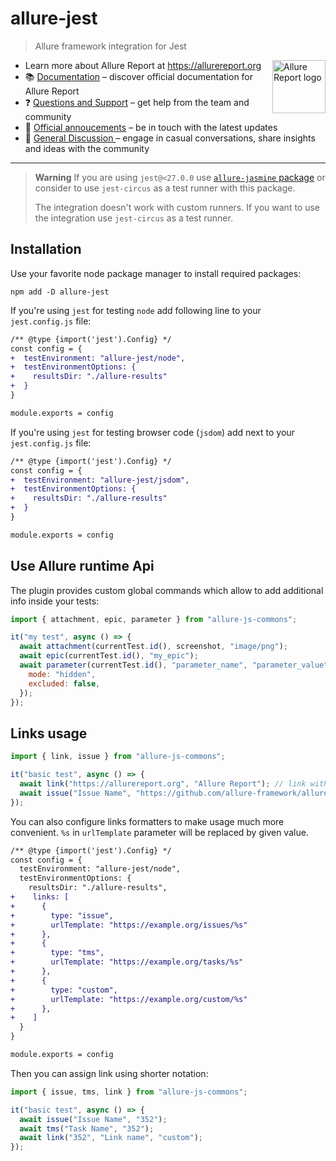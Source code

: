 # allure-jest

> Allure framework integration for Jest

[<img src="https://allurereport.org/public/img/allure-report.svg" height="85px" alt="Allure Report logo" align="right" />](https://allurereport.org "Allure Report")

- Learn more about Allure Report at https://allurereport.org
- 📚 [Documentation](https://allurereport.org/docs/) – discover official documentation for Allure Report
- ❓ [Questions and Support](https://github.com/orgs/allure-framework/discussions/categories/questions-support) – get help from the team and community
- 📢 [Official annoucements](https://github.com/orgs/allure-framework/discussions/categories/announcements) – be in touch with the latest updates
- 💬 [General Discussion ](https://github.com/orgs/allure-framework/discussions/categories/general-discussion) – engage in casual conversations, share insights and ideas with the community

---

> **Warning**
> If you are using `jest@<27.0.0` use [`allure-jasmine` package][allure-jasmine]
> or consider to use `jest-circus` as a test runner with this package.
>
> The integration doesn't work with custom runners. If you want to use the
> integration use `jest-circus` as a test runner.

## Installation

Use your favorite node package manager to install required packages:

```shell
npm add -D allure-jest
```

If you're using `jest` for testing `node` add following line to your `jest.config.js` file:

```diff
/** @type {import('jest').Config} */
const config = {
+  testEnvironment: "allure-jest/node",
+  testEnvironmentOptions: {
+    resultsDir: "./allure-results"
+  }
}

module.exports = config
```

If you're using `jest` for testing browser code (`jsdom`) add next to your `jest.config.js` file:

```diff
/** @type {import('jest').Config} */
const config = {
+  testEnvironment: "allure-jest/jsdom",
+  testEnvironmentOptions: {
+    resultsDir: "./allure-results"
+  }
}

module.exports = config
```

## Use Allure runtime Api

The plugin provides custom global commands which allow to add additional info
inside your tests:

```javascript
import { attachment, epic, parameter } from "allure-js-commons";

it("my test", async () => {
  await attachment(currentTest.id(), screenshot, "image/png");
  await epic(currentTest.id(), "my_epic");
  await parameter(currentTest.id(), "parameter_name", "parameter_value", {
    mode: "hidden",
    excluded: false,
  });
});
```

## Links usage

```js
import { link, issue } from "allure-js-commons";

it("basic test", async () => {
  await link("https://allurereport.org", "Allure Report"); // link with name
  await issue("Issue Name", "https://github.com/allure-framework/allure-js/issues/352");
});
```

You can also configure links formatters to make usage much more convenient. `%s`
in `urlTemplate` parameter will be replaced by given value.

```diff
/** @type {import('jest').Config} */
const config = {
  testEnvironment: "allure-jest/node",
  testEnvironmentOptions: {
    resultsDir: "./allure-results",
+    links: [
+      {
+        type: "issue",
+        urlTemplate: "https://example.org/issues/%s"
+      },
+      {
+        type: "tms",
+        urlTemplate: "https://example.org/tasks/%s"
+      },
+      {
+        type: "custom",
+        urlTemplate: "https://example.org/custom/%s"
+      },
+    ]
  }
}

module.exports = config
```

Then you can assign link using shorter notation:

```js
import { issue, tms, link } from "allure-js-commons";

it("basic test", async () => {
  await issue("Issue Name", "352");
  await tms("Task Name", "352");
  await link("352", "Link name", "custom");
});
```

[allure-jasmine]: https://github.com/allure-framework/allure-js/tree/master/packages/allure-jasmine
